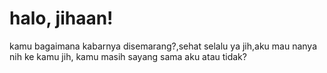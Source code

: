 <!DOCTYPE html>
<html>
    <head>
        <title>for jihaan</title>
    </head>
    <body>
        <h1>halo, jihaan!</h1>
        <p>kamu bagaimana kabarnya disemarang?,sehat selalu ya jih,aku mau nanya nih ke kamu jih, kamu masih sayang sama aku atau tidak?</p>
    </body>
</html>
